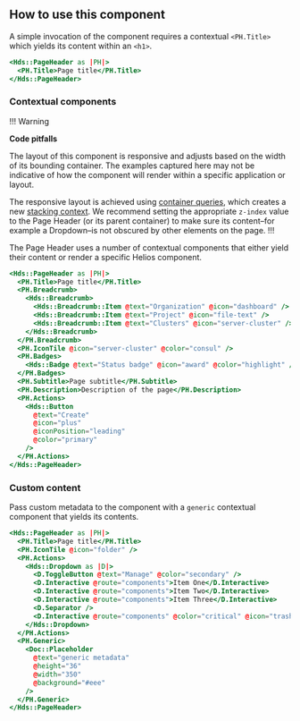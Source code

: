 ## How to use this component

A simple invocation of the component requires a contextual `<PH.Title>` which yields its content within an `<h1>`.

```handlebars
<Hds::PageHeader as |PH|>
  <PH.Title>Page title</PH.Title>
</Hds::PageHeader>
```

### Contextual components

!!! Warning

**Code pitfalls**

The layout of this component is responsive and adjusts based on the width of its bounding container. The examples captured here may not be indicative of how the component will render within a specific application or layout.

The responsive layout is achieved using [container queries](https://developer.mozilla.org/en-US/docs/Web/CSS/CSS_container_queries), which creates a new [stacking context](https://developer.mozilla.org/en-US/docs/Web/CSS/CSS_positioned_layout/Understanding_z-index/Stacking_context). We recommend setting the appropriate `z-index` value to the Page Header (or its parent container) to make sure its content–for example a Dropdown–is not obscured by other elements on the page.
!!!

The Page Header uses a number of contextual components that either yield their content or render a specific Helios component.

```handlebars
<Hds::PageHeader as |PH|>
  <PH.Title>Page title</PH.Title>
  <PH.Breadcrumb>
    <Hds::Breadcrumb>
      <Hds::Breadcrumb::Item @text="Organization" @icon="dashboard" />
      <Hds::Breadcrumb::Item @text="Project" @icon="file-text" />
      <Hds::Breadcrumb::Item @text="Clusters" @icon="server-cluster" />
    </Hds::Breadcrumb>
  </PH.Breadcrumb>
  <PH.IconTile @icon="server-cluster" @color="consul" />
  <PH.Badges>
    <Hds::Badge @text="Status badge" @icon="award" @color="highlight" />
  </PH.Badges>
  <PH.Subtitle>Page subtitle</PH.Subtitle>
  <PH.Description>Description of the page</PH.Description>
  <PH.Actions>
    <Hds::Button
      @text="Create"
      @icon="plus"
      @iconPosition="leading"
      @color="primary"
    />
  </PH.Actions>
</Hds::PageHeader>
```

### Custom content

Pass custom metadata to the component with a `generic` contextual component that yields its contents.

```handlebars
<Hds::PageHeader as |PH|>
  <PH.Title>Page title</PH.Title>
  <PH.IconTile @icon="folder" />
  <PH.Actions>
    <Hds::Dropdown as |D|>
      <D.ToggleButton @text="Manage" @color="secondary" />
      <D.Interactive @route="components">Item One</D.Interactive>
      <D.Interactive @route="components">Item Two</D.Interactive>
      <D.Interactive @route="components">Item Three</D.Interactive>
      <D.Separator />
      <D.Interactive @route="components" @color="critical" @icon="trash">Delete</D.Interactive>
    </Hds::Dropdown>
  </PH.Actions>
  <PH.Generic>
    <Doc::Placeholder
      @text="generic metadata"
      @height="36"
      @width="350"
      @background="#eee"
    />
  </PH.Generic>
</Hds::PageHeader>
```
